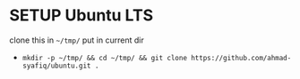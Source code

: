 # SETUP Ubuntu LTS

clone this in `~/tmp/` put in current dir
* `mkdir -p ~/tmp/ && cd ~/tmp/ && git clone https://github.com/ahmad-syafiq/ubuntu.git .`